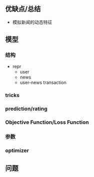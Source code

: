 ## 优缺点/总结
- 模拟新闻的动态特征
## 模型
### 结构
- repr
  - user
  - news
  - user-news transaction
### tricks
### prediction/rating
### Objective Function/Loss Function
### 参数
### optimizer
## 问题